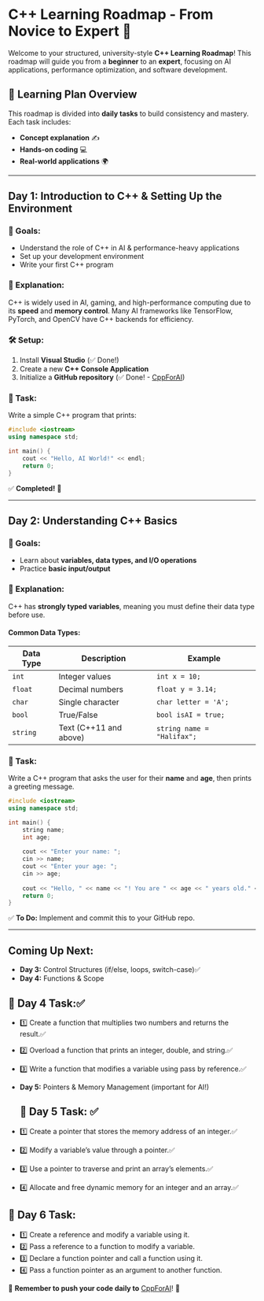 # C++ Learning Roadmap - From Novice to Expert 🚀

Welcome to your structured, university-style **C++ Learning Roadmap**! This roadmap will guide you from a **beginner** to an **expert**, focusing on AI applications, performance optimization, and software development.

## **📌 Learning Plan Overview**
This roadmap is divided into **daily tasks** to build consistency and mastery. Each task includes:
- **Concept explanation** ✍️
- **Hands-on coding** 💻
- **Real-world applications** 🌍

---

## **Day 1: Introduction to C++ & Setting Up the Environment**
### **🎯 Goals:**
- Understand the role of C++ in AI & performance-heavy applications
- Set up your development environment
- Write your first C++ program

### **📖 Explanation:**
C++ is widely used in AI, gaming, and high-performance computing due to its **speed** and **memory control**. Many AI frameworks like TensorFlow, PyTorch, and OpenCV have C++ backends for efficiency.

### **🛠 Setup:**
1. Install **Visual Studio** (✅ Done!)
2. Create a new **C++ Console Application**
3. Initialize a **GitHub repository** (✅ Done! - [CppForAI](https://github.com/Hali57/CppForAI))

### **📝 Task:**
Write a simple C++ program that prints:
```cpp
#include <iostream>
using namespace std;

int main() {
    cout << "Hello, AI World!" << endl;
    return 0;
}
```
✅ **Completed!** 🎉

---

## **Day 2: Understanding C++ Basics**
### **🎯 Goals:**
- Learn about **variables, data types, and I/O operations**
- Practice **basic input/output**

### **📖 Explanation:**
C++ has **strongly typed variables**, meaning you must define their data type before use. 

#### **Common Data Types:**
| Data Type | Description | Example |
|-----------|-------------|---------|
| `int` | Integer values | `int x = 10;` |
| `float` | Decimal numbers | `float y = 3.14;` |
| `char` | Single character | `char letter = 'A';` |
| `bool` | True/False | `bool isAI = true;` |
| `string` | Text (C++11 and above) | `string name = "Halifax";` |

### **📝 Task:**
Write a C++ program that asks the user for their **name** and **age**, then prints a greeting message.
```cpp
#include <iostream>
using namespace std;

int main() {
    string name;
    int age;
    
    cout << "Enter your name: ";
    cin >> name;
    cout << "Enter your age: ";
    cin >> age;
    
    cout << "Hello, " << name << "! You are " << age << " years old." << endl;
    return 0;
}
```
✅ **To Do:** Implement and commit this to your GitHub repo.

---

## **Coming Up Next:**
- **Day 3:** Control Structures (if/else, loops, switch-case)✅
- **Day 4:** Functions & Scope
## 📝 Day 4 Task:✅
- 1️⃣ Create a function that multiplies two numbers and returns the result.✅
- 2️⃣ Overload a function that prints an integer, double, and string.✅
- 3️⃣ Write a function that modifies a variable using pass by reference.✅
  
- **Day 5:** Pointers & Memory Management (important for AI!)

  ## 📝 **Day 5 Task:** ✅
- 1️⃣ Create a pointer that stores the memory address of an integer.✅
- 2️⃣ Modify a variable’s value through a pointer.✅
- 3️⃣ Use a pointer to traverse and print an array’s elements.✅
- 4️⃣ Allocate and free dynamic memory for an integer and an array.✅


## 📝 **Day 6 Task:**
- 1️⃣ Create a reference and modify a variable using it.
- 2️⃣ Pass a reference to a function to modify a variable.
- 3️⃣ Declare a function pointer and call a function using it.
- 4️⃣ Pass a function pointer as an argument to another function.

📌 **Remember to push your code daily to** [CppForAI](https://github.com/Hali57/CppForAI)! 🚀
